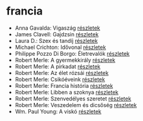 # francia

- Anna Gavalda: Vigaszág [részletek](../_details/Anna%20Gavalda.md#id_15)
- James Clavell: Gajdzsin [részletek](../_details/James%20Clavell.md#id_1028)
- Laura D.: Szex és tandíj [részletek](../_details/Laura%20D..md#id_904)
- Michael Crichton: Idővonal [részletek](../_details/Michael%20Crichton.md#id_754)
- Philippe Pozzo Di Borgo: Életrevalók [részletek](../_details/Philippe%20Pozzo%20Di%20Borgo.md#id_1267)
- Robert Merle: A gyermekkirály [részletek](../_details/Robert%20Merle.md#id_323)
- Robert Merle: A pirkadat [részletek](../_details/Robert%20Merle.md#id_324)
- Robert Merle: Az élet rózsái [részletek](../_details/Robert%20Merle.md#id_328)
- Robert Merle: Csikóéveink [részletek](../_details/Robert%20Merle.md#id_329)
- Robert Merle: Francia história [részletek](../_details/Robert%20Merle.md#id_330)
- Robert Merle: Libben a szoknya [részletek](../_details/Robert%20Merle.md#id_332)
- Robert Merle: Szenvedélyes szeretet [részletek](../_details/Robert%20Merle.md#id_338)
- Robert Merle: Veszedelem és dicsőség [részletek](../_details/Robert%20Merle.md#id_341)
- Wm. Paul Young: A viskó [részletek](../_details/Wm.%20Paul%20Young.md#id_962)
